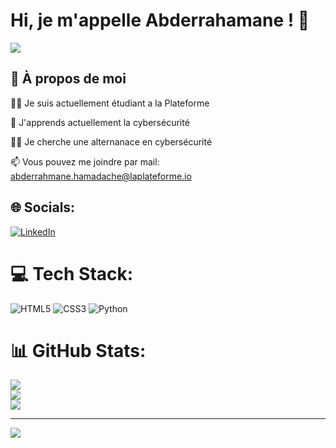 
# Hi, je m'appelle Abderrahamane ! 👋
<img src="https://i.pinimg.com/736x/93/6a/65/936a65b06d6016485a6c0c676e80803e.jpg" />

## 🚀 À propos de moi

👩‍💻 Je suis actuellement étudiant a la Plateforme

🧠 J'apprends actuellement la cybersécurité

👯‍♀️ Je cherche une alternanace en cybersécurité

📫 Vous pouvez me joindre par mail: abderrahmane.hamadache@laplateforme.io

## 🌐 Socials:
[![LinkedIn](https://img.shields.io/badge/LinkedIn-%230077B5.svg?logo=linkedin&logoColor=white)](https://linkedin.com/in/AbderrahmaneHamadache) 

# 💻 Tech Stack:
![HTML5](https://img.shields.io/badge/html5-%23E34F26.svg?style=for-the-badge&logo=html5&logoColor=white) ![CSS3](https://img.shields.io/badge/css3-%231572B6.svg?style=for-the-badge&logo=css3&logoColor=white) ![Python](https://img.shields.io/badge/python-3670A0?style=for-the-badge&logo=python&logoColor=ffdd54)
# 📊 GitHub Stats:
![](https://github-readme-stats.vercel.app/api?username=abderrahmane-hamadache&theme=dark&hide_border=false&include_all_commits=false&count_private=false)<br/>
![](https://github-readme-streak-stats.herokuapp.com/?user=abderrahmane-hamadache&theme=dark&hide_border=false)<br/>
![](https://github-readme-stats.vercel.app/api/top-langs/?username=abderrahmane-hamadache&theme=dark&hide_border=false&include_all_commits=false&count_private=false&layout=compact)

---
[![](https://visitcount.itsvg.in/api?id=abderrahmane-hamadache&icon=0&color=0)](https://visitcount.itsvg.in)

<!-- Proudly created with GPRM ( https://gprm.itsvg.in ) -->




